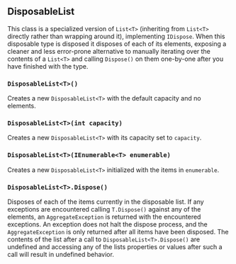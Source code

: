 ## DisposableList<T>

This class is a specialized version of `List<T>` (inheriting from `List<T>` directly rather than wrapping around it), implementing `IDispose`.
When this disposable type is disposed it disposes of each of its elements, exposing a cleaner and less error-prone alternative to manually iterating over the contents of a `List<T>` and calling `Dispose()` on them one-by-one after you have finished with the type.

### `DisposableList<T>()`

Creates a new `DisposableList<T>` with the default capacity and no elements.

### `DisposableList<T>(int capacity)`

Creates a new `DisposableList<T>` with its capacity set to `capacity`.

### `DisposableList<T>(IEnumerable<T> enumerable)`

Creates a new `DisposableList<T>` initialized with the items in `enumerable`.

### `DisposableList<T>.Dispose()`

Disposes of each of the items currently in the disposable list.
If any exceptions are encountered calling `T.Dispose()` against any of the elements, an `AggregateException` is returned with the encountered exceptions.
An exception does not halt the dispose process, and the `AggregateException` is only returned after all items have been disposed.
The contents of the list after a call to `DisposableList<T>.Dispose()` are undefined and accessing any of the lists properties or values after such a call will result in undefined behavior.
